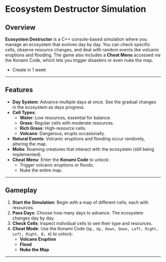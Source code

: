 # Ecosystem Destructor Simulation

## Overview

**Ecosystem Destructor** is a C++ console-based simulation where you manage an ecosystem that evolves day by day. You can check specific cells, observe resource changes, and deal with random events like volcanic eruptions and flooding. The game also includes a **Cheat Menu** accessed via the Konami Code, which lets you trigger disasters or even nuke the map.
- Create in 1 week

---

## Features

- **Day System**: Advance multiple days at once. See the gradual changes in the ecosystem as days progress.
- **Cell Types**:
  - **Water**: Low resources, essential for balance.
  - **Grass**: Regular cells with moderate resources.
  - **Rich Grass**: High-resource cells.
  - **Volcano**: Dangerous, erupts occasionally.
- **Natural Events**: Volcanic eruptions and flooding occur randomly, altering the map.
- **Mobs**: Roaming creatures that interact with the ecosystem (still being implemented).
- **Cheat Menu**: Enter the **Konami Code** to unlock:
  - Trigger volcanic eruptions or floods.
  - Nuke the entire map.

---

## Gameplay

1. **Start the Simulation**: Begin with a map of different cells, each with resources.
2. **Pass Days**: Choose how many days to advance. The ecosystem changes day by day.
3. **Check Cells**: Inspect individual cells to see their type and resources.
4. **Cheat Mode**: Use the Konami Code (`Up, Up, Down, Down, Left, Right, Left, Right, B, A`) to unlock:
   - **Volcano Eruption**
   - **Flood**
   - **Nuke the Map**
  
---
